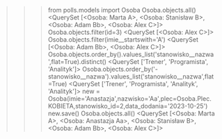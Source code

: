 >>> from polls.models import Osoba
>>> Osoba.objects.all()
<QuerySet [<Osoba: Marta A>, <Osoba: Stanisław B>, <Osoba: Adam Bb>, <Osoba: Alex C>]>
>>> Osoba.objects.filter(id=3)
<QuerySet [<Osoba: Alex C>]>
>>> Osoba.objects.filter(imie__startswith='A')
<QuerySet [<Osoba: Adam Bb>, <Osoba: Alex C>]>
>>> Osoba.objects.order_by().values_list('stanowisko__nazwa',flat=True).distinct()
<QuerySet ['Trener', 'Programista', 'Analityk']>
>>> Osoba.objects.order_by('-stanowisko__nazwa').values_list('stanowisko__nazwa',flat=True)
<QuerySet ['Trener', 'Programista', 'Analityk', 'Analityk']>
>>> new = Osoba(imie='Anastazja',nazwisko='Aa',plec=Osoba.Plec.KOBIETA,stanowisko_id=2,data_dodania='2023-10-25')
>>> new.save()
>>> Osoba.objects.all()
<QuerySet [<Osoba: Marta A>, <Osoba: Anastazja Aa>, <Osoba: Stanisław B>, <Osoba: Adam Bb>, <Osoba: Alex C>]>
>>>

